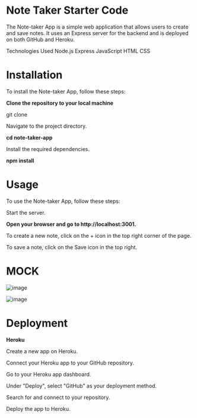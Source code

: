 # Note Taker Starter Code

The Note-taker App is a simple web application that allows users to create and save notes. It uses an Express server for the backend and is deployed on both GitHub and Heroku.

Technologies Used
Node.js
Express
JavaScript
HTML
CSS


# Installation

To install the Note-taker App, follow these steps:

**Clone the repository to your local machine**

git clone <repository-url>


Navigate to the project directory.

**cd note-taker-app**


Install the required dependencies.

**npm install**


# Usage


To use the Note-taker App, follow these steps:

Start the server.

**Open your browser and go to http://localhost:3001.**

To create a new note, click on the + icon in the top right corner of the page.

To save a note, click on the Save icon in the top right.
  
# MOCK 
  
  ![image](https://user-images.githubusercontent.com/118404373/219524370-fce24c12-ca23-44df-8481-cc1e662e8354.png)
  
  ![image](https://user-images.githubusercontent.com/118404373/219535844-4015436d-6e93-49e1-8500-1b74577dcdd9.png)


  
  
  # Deployment
  **Heroku**

  Create a new app on Heroku.

Connect your Heroku app to your GitHub repository.

Go to your Heroku app dashboard.
  
Under "Deploy", select "GitHub" as your deployment method.
  
Search for and connect to your repository.
  
Deploy the app to Heroku.







